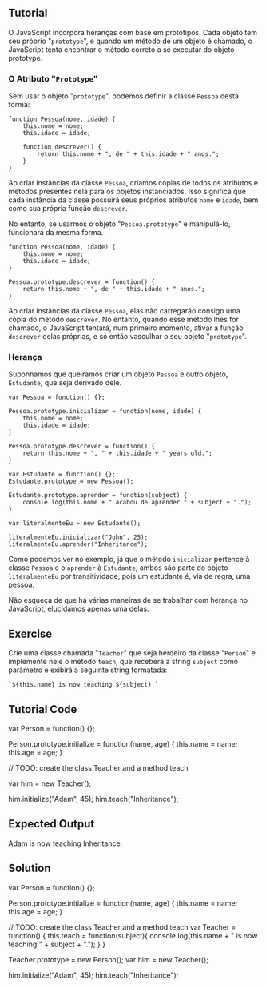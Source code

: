 Tutorial
--------

O JavaScript incorpora heranças com base em protótipos. Cada objeto tem seu próprio "`prototype`", e quando um método de um objeto é chamado, o JavaScript tenta encontrar o método correto a se executar do objeto prototype.

### O Atributo "`Prototype`"

Sem usar o objeto "`prototype`", podemos definir a classe `Pessoa` desta forma:

    function Pessoa(nome, idade) {
        this.nome = nome;
        this.idade = idade;

        function descrever() {
            return this.nome + ", de " + this.idade + " anos.";
        }
    }

Ao criar instâncias da classe `Pessoa`, criamos cópias de todos os atributos e métodos presentes nela para os objetos instanciados. Isso significa que cada instância da classe possuirá seus próprios atributos `nome` e `idade`, bem como sua própria função `descrever`.

No entanto, se usarmos o objeto "`Pessoa.prototype`" e manipulá-lo, funcionará da mesma forma.

    function Pessoa(nome, idade) {
        this.nome = nome;
        this.idade = idade;
    }

    Pessoa.prototype.descrever = function() {
        return this.nome + ", de " + this.idade + " anos.";
    }

Ao criar instâncias da classe `Pessoa`, elas não carregarão consigo uma cópia do método `descrever`. No entanto, quando esse método lhes for chamado, o JavaScript tentará, num primeiro momento, ativar a função `descrever` delas próprias, e só então vasculhar o seu objeto "`prototype`".

### Herança

Suponhamos que queiramos criar um objeto `Pessoa` e outro objeto, `Estudante`, que seja derivado dele.

    var Pessoa = function() {};
 
    Pessoa.prototype.inicializar = function(nome, idade) {
        this.nome = nome;
        this.idade = idade;
    }

    Pessoa.prototype.descrever = function() {
        return this.nome + ", " + this.idade + " years old.";
    }

    var Estudante = function() {};
    Estudante.prototype = new Pessoa();

    Estudante.prototype.aprender = function(subject) {
        console.log(this.nome + " acabou de aprender " + subject + ".");
    }

    var literalmenteEu = new Estudante();

    literalmenteEu.inicializar("John", 25);
    literalmenteEu.aprender("Inheritance");

Como podemos ver no exemplo, já que o método `inicializar` pertence à classe `Pessoa` e o `aprender` à `Estudante`, ambos são parte do objeto `literalmenteEu` por transitividade, pois um estudante é, via de regra, uma pessoa.

Não esqueça de que há várias maneiras de se trabalhar com herança no JavaScript, elucidamos apenas uma delas.

Exercise
--------

Crie uma classe chamada "`Teacher`" que seja herdeiro da classe "`Person`" e implemente nele o método `teach`, que receberá a string `subject` como parâmetro e exibirá a seguinte string formatada:

    `${this.name} is now teaching ${subject}.`

Tutorial Code
-------------

var Person = function() {};

Person.prototype.initialize = function(name, age) {
    this.name = name;
    this.age = age;
}

// TODO: create the class Teacher and a method teach

var him = new Teacher();

him.initialize("Adam", 45);
him.teach("Inheritance");

Expected Output
---------------

Adam is now teaching Inheritance.

Solution
--------

var Person = function() {};

Person.prototype.initialize = function(name, age) {
    this.name = name;
    this.age = age;
}

// TODO: create the class Teacher and a method teach
var Teacher = function() {
    this.teach = function(subject){
        console.log(this.name + " is now teaching " + subject + ".");
    }
}

Teacher.prototype = new Person();
var him = new Teacher();

him.initialize("Adam", 45);
him.teach("Inheritance");